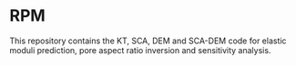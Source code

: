 # RPM
This repository contains the KT, SCA, DEM and SCA-DEM code for elastic moduli prediction, pore aspect ratio inversion and sensitivity analysis.

